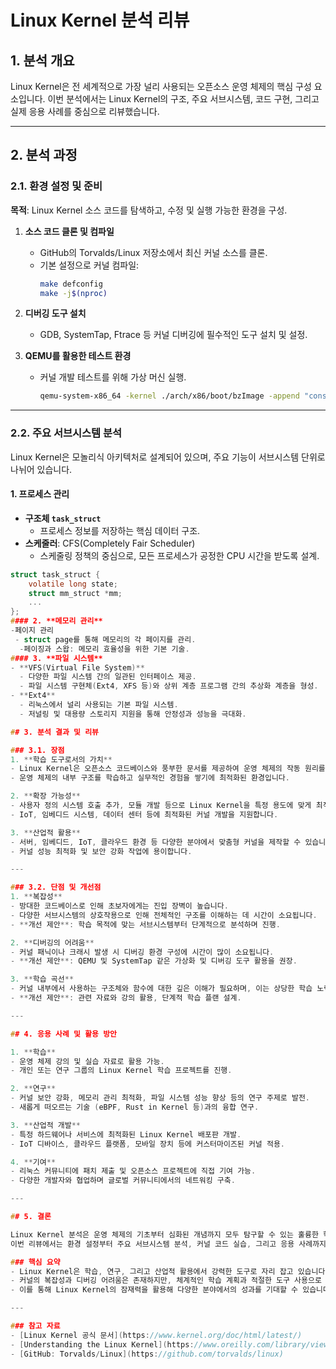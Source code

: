 # Linux Kernel 분석 리뷰

## 1. 분석 개요

Linux Kernel은 전 세계적으로 가장 널리 사용되는 오픈소스 운영 체제의 핵심 구성 요소입니다. 이번 분석에서는 Linux Kernel의 구조, 주요 서브시스템, 코드 구현, 그리고 실제 응용 사례를 중심으로 리뷰했습니다.

---

## 2. 분석 과정

### 2.1. 환경 설정 및 준비
**목적**: Linux Kernel 소스 코드를 탐색하고, 수정 및 실행 가능한 환경을 구성.

1. **소스 코드 클론 및 컴파일**
   - GitHub의 Torvalds/Linux 저장소에서 최신 커널 소스를 클론.
   - 기본 설정으로 커널 컴파일:
     ```bash
     make defconfig
     make -j$(nproc)
     ```

2. **디버깅 도구 설치**
   - GDB, SystemTap, Ftrace 등 커널 디버깅에 필수적인 도구 설치 및 설정.

3. **QEMU를 활용한 테스트 환경**
   - 커널 개발 테스트를 위해 가상 머신 실행.
     ```bash
     qemu-system-x86_64 -kernel ./arch/x86/boot/bzImage -append "console=ttyS0" -nographic
     ```

---

### 2.2. 주요 서브시스템 분석
Linux Kernel은 모놀리식 아키텍처로 설계되어 있으며, 주요 기능이 서브시스템 단위로 나뉘어 있습니다.

#### 1. **프로세스 관리**
   - **구조체 `task_struct`**
     - 프로세스 정보를 저장하는 핵심 데이터 구조.
   - **스케줄러**: CFS(Completely Fair Scheduler)
     - 스케줄링 정책의 중심으로, 모든 프로세스가 공정한 CPU 시간을 받도록 설계.
   ```c
   struct task_struct {
       volatile long state;
       struct mm_struct *mm;
       ...
   };
 #### 2. **메모리 관리**
   -페이지 관리
    - struct page를 통해 메모리의 각 페이지를 관리.
     -페이징과 스왑: 메모리 효율성을 위한 기본 기술.
#### 3. **파일 시스템**
   - **VFS(Virtual File System)**
     - 다양한 파일 시스템 간의 일관된 인터페이스 제공.
     - 파일 시스템 구현체(Ext4, XFS 등)와 상위 계층 프로그램 간의 추상화 계층을 형성.
   - **Ext4**
     - 리눅스에서 널리 사용되는 기본 파일 시스템.
     - 저널링 및 대용량 스토리지 지원을 통해 안정성과 성능을 극대화.

   ## 3. 분석 결과 및 리뷰

### 3.1. 장점
1. **학습 도구로서의 가치**
   - Linux Kernel은 오픈소스 코드베이스와 풍부한 문서를 제공하여 운영 체제의 작동 원리를 직접 확인할 수 있습니다.
   - 운영 체제의 내부 구조를 학습하고 실무적인 경험을 쌓기에 최적화된 환경입니다.

2. **확장 가능성**
   - 사용자 정의 시스템 호출 추가, 모듈 개발 등으로 Linux Kernel을 특정 용도에 맞게 최적화 가능.
   - IoT, 임베디드 시스템, 데이터 센터 등에 최적화된 커널 개발을 지원합니다.

3. **산업적 활용**
   - 서버, 임베디드, IoT, 클라우드 환경 등 다양한 분야에서 맞춤형 커널을 제작할 수 있습니다.
   - 커널 성능 최적화 및 보안 강화 작업에 용이합니다.

---

### 3.2. 단점 및 개선점
1. **복잡성**
   - 방대한 코드베이스로 인해 초보자에게는 진입 장벽이 높습니다.
   - 다양한 서브시스템의 상호작용으로 인해 전체적인 구조를 이해하는 데 시간이 소요됩니다.
   - **개선 제안**: 학습 목적에 맞는 서브시스템부터 단계적으로 분석하며 진행.

2. **디버깅의 어려움**
   - 커널 패닉이나 크래시 발생 시 디버깅 환경 구성에 시간이 많이 소요됩니다.
   - **개선 제안**: QEMU 및 SystemTap 같은 가상화 및 디버깅 도구 활용을 권장.

3. **학습 곡선**
   - 커널 내부에서 사용하는 구조체와 함수에 대한 깊은 이해가 필요하며, 이는 상당한 학습 노력을 요구합니다.
   - **개선 제안**: 관련 자료와 강의 활용, 단계적 학습 플랜 설계.

---

## 4. 응용 사례 및 활용 방안

1. **학습**
   - 운영 체제 강의 및 실습 자료로 활용 가능.
   - 개인 또는 연구 그룹의 Linux Kernel 학습 프로젝트를 진행.

2. **연구**
   - 커널 보안 강화, 메모리 관리 최적화, 파일 시스템 성능 향상 등의 연구 주제로 발전.
   - 새롭게 떠오르는 기술 (eBPF, Rust in Kernel 등)과의 융합 연구.

3. **산업적 개발**
   - 특정 하드웨어나 서비스에 최적화된 Linux Kernel 배포판 개발.
   - IoT 디바이스, 클라우드 플랫폼, 모바일 장치 등에 커스터마이즈된 커널 적용.

4. **기여**
   - 리눅스 커뮤니티에 패치 제출 및 오픈소스 프로젝트에 직접 기여 가능.
   - 다양한 개발자와 협업하며 글로벌 커뮤니티에서의 네트워킹 구축.

---

## 5. 결론

Linux Kernel 분석은 운영 체제의 기초부터 심화된 개념까지 모두 탐구할 수 있는 훌륭한 학습 및 연구 도구입니다.  
이번 리뷰에서는 환경 설정부터 주요 서브시스템 분석, 커널 코드 실습, 그리고 응용 사례까지 다루며 Linux Kernel의 실용적 가치와 학습 방법을 체계적으로 살펴보았습니다.

### 핵심 요약
- Linux Kernel은 학습, 연구, 그리고 산업적 활용에서 강력한 도구로 자리 잡고 있습니다.
- 커널의 복잡성과 디버깅 어려움은 존재하지만, 체계적인 학습 계획과 적절한 도구 사용으로 충분히 극복 가능.
- 이를 통해 Linux Kernel의 잠재력을 활용해 다양한 분야에서의 성과를 기대할 수 있습니다.

---

### 참고 자료
- [Linux Kernel 공식 문서](https://www.kernel.org/doc/html/latest/)
- [Understanding the Linux Kernel](https://www.oreilly.com/library/view/understanding-the-linux/0596005652/)
- [GitHub: Torvalds/Linux](https://github.com/torvalds/linux)


